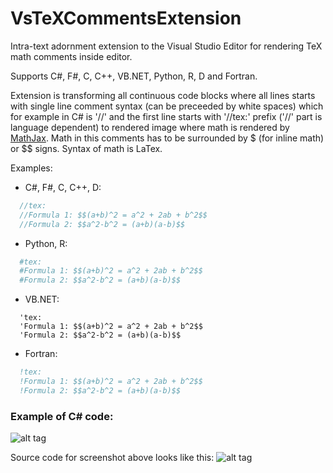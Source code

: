 # VsTeXCommentsExtension

Intra-text adornment extension to the Visual Studio Editor for rendering TeX math comments inside editor.

Supports C#, F#, C, C++, VB.NET, Python, R, D and Fortran.

Extension is transforming all continuous code blocks where all lines starts with single line comment syntax (can be preceeded by white spaces) which for example in C# is '//' and the first line starts with '//tex:' prefix ('//' part is language dependent) to rendered image where math is rendered by [MathJax](https://www.mathjax.org/). Math in this comments has to be surrounded by $ (for inline math) or $$ signs. Syntax of math is LaTex.

Examples:

- C#, F#, C, C++, D:

```C#
  //tex:
  //Formula 1: $$(a+b)^2 = a^2 + 2ab + b^2$$
  //Formula 2: $$a^2-b^2 = (a+b)(a-b)$$
```

- Python, R:

```Python
  #tex:
  #Formula 1: $$(a+b)^2 = a^2 + 2ab + b^2$$
  #Formula 2: $$a^2-b^2 = (a+b)(a-b)$$
```

- VB.NET:

```VB
  'tex:
  'Formula 1: $$(a+b)^2 = a^2 + 2ab + b^2$$
  'Formula 2: $$a^2-b^2 = (a+b)(a-b)$$
```

- Fortran:

```fortran
  !tex:
  !Formula 1: $$(a+b)^2 = a^2 + 2ab + b^2$$
  !Formula 2: $$a^2-b^2 = (a+b)(a-b)$$
```

### Example of C# code:

![alt tag](https://github.com/kindermannhubert/VsTeXCommentsExtension/blob/master/Screenshot1.png)

Source code for screenshot above looks like this:
![alt tag](https://github.com/kindermannhubert/VsTeXCommentsExtension/blob/master/Screenshot2.png)
